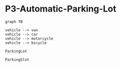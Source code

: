 # P3-Automatic-Parking-Lot

```mermaid
graph TB

vehicle --> van
vehicle --> car
vehicle --> motorcycle
vehicle --> bicycle

ParkingLot 

ParkingSlot

```